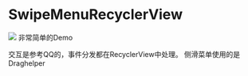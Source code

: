 # SwipeMenuRecyclerView
![](http://upload-images.jianshu.io/upload_images/2202079-09946f9e13a548c0.gif?imageMogr2/auto-orient/strip)
非常简单的Demo

交互是参考QQ的，事件分发都在RecyclerView中处理。
侧滑菜单使用的是Draghelper
